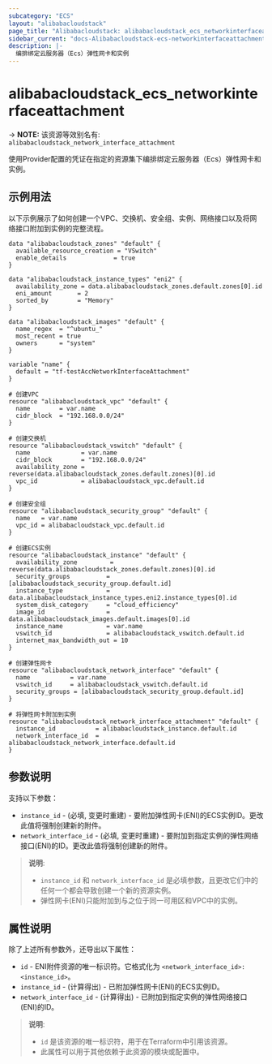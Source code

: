 ```yaml
---
subcategory: "ECS"
layout: "alibabacloudstack"
page_title: "Alibabacloudstack: alibabacloudstack_ecs_networkinterfaceattachment"
sidebar_current: "docs-Alibabacloudstack-ecs-networkinterfaceattachment"
description: |- 
  编排绑定云服务器（Ecs）弹性网卡和实例
---
```


# alibabacloudstack_ecs_networkinterfaceattachment
-> **NOTE:** 该资源等效别名有: `alibabacloudstack_network_interface_attachment`

使用Provider配置的凭证在指定的资源集下编排绑定云服务器（Ecs）弹性网卡和实例。

## 示例用法

以下示例展示了如何创建一个VPC、交换机、安全组、实例、网络接口以及将网络接口附加到实例的完整流程。

```hcl
data "alibabacloudstack_zones" "default" {
  available_resource_creation = "VSwitch"
  enable_details             = true
}

data "alibabacloudstack_instance_types" "eni2" {
  availability_zone = data.alibabacloudstack_zones.default.zones[0].id
  eni_amount       = 2
  sorted_by        = "Memory"
}

data "alibabacloudstack_images" "default" {
  name_regex  = "^ubuntu_"
  most_recent = true
  owners      = "system"
}

variable "name" {
  default = "tf-testAccNetworkInterfaceAttachment"
}

# 创建VPC
resource "alibabacloudstack_vpc" "default" {
  name        = var.name
  cidr_block  = "192.168.0.0/24"
}

# 创建交换机
resource "alibabacloudstack_vswitch" "default" {
  name              = var.name
  cidr_block        = "192.168.0.0/24"
  availability_zone = reverse(data.alibabacloudstack_zones.default.zones)[0].id
  vpc_id            = alibabacloudstack_vpc.default.id
}

# 创建安全组
resource "alibabacloudstack_security_group" "default" {
  name   = var.name
  vpc_id = alibabacloudstack_vpc.default.id
}

# 创建ECS实例
resource "alibabacloudstack_instance" "default" {
  availability_zone         = reverse(data.alibabacloudstack_zones.default.zones)[0].id
  security_groups          = [alibabacloudstack_security_group.default.id]
  instance_type            = data.alibabacloudstack_instance_types.eni2.instance_types[0].id
  system_disk_category     = "cloud_efficiency"
  image_id                 = data.alibabacloudstack_images.default.images[0].id
  instance_name            = var.name
  vswitch_id               = alibabacloudstack_vswitch.default.id
  internet_max_bandwidth_out = 10
}

# 创建弹性网卡
resource "alibabacloudstack_network_interface" "default" {
  name           = var.name
  vswitch_id     = alibabacloudstack_vswitch.default.id
  security_groups = [alibabacloudstack_security_group.default.id]
}

# 将弹性网卡附加到实例
resource "alibabacloudstack_network_interface_attachment" "default" {
  instance_id           = alibabacloudstack_instance.default.id
  network_interface_id  = alibabacloudstack_network_interface.default.id
}
```

## 参数说明

支持以下参数：

* `instance_id` - (必填, 变更时重建) - 要附加弹性网卡(ENI)的ECS实例ID。更改此值将强制创建新的附件。
* `network_interface_id` - (必填, 变更时重建) - 要附加到指定实例的弹性网络接口(ENI)的ID。更改此值将强制创建新的附件。

> **说明**: 
> - `instance_id` 和 `network_interface_id` 是必填参数，且更改它们中的任何一个都会导致创建一个新的资源实例。
> - 弹性网卡(ENI)只能附加到与之位于同一可用区和VPC中的实例。

## 属性说明

除了上述所有参数外，还导出以下属性：

* `id` - ENI附件资源的唯一标识符。它格式化为 `<network_interface_id>:<instance_id>`。
* `instance_id` - (计算得出) - 已附加弹性网卡(ENI)的ECS实例ID。
* `network_interface_id` - (计算得出) - 已附加到指定实例的弹性网络接口(ENI)的ID。

> **说明**: 
> - `id` 是该资源的唯一标识符，用于在Terraform中引用该资源。
> - 此属性可以用于其他依赖于此资源的模块或配置中。